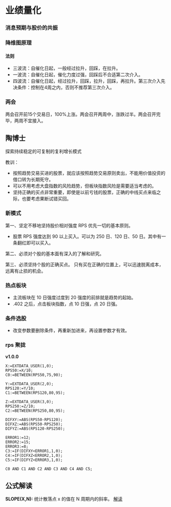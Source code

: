 # 业绩量化

### 消息预期与股价的共振

### 降维图原理

#### 法则
* 三波流：自催化日起，一般经过拉升，回踩，在拉升。
* 一波流：自催化日起，催化力度过强，回踩后不合适第二次介入。
* 四波流：自催化日起，经过拉升，回踩，拉升，回踩，再拉升。第三次介入先决条件：控制在4周之内，否则不推荐第三次介入。

### 两会
两会召开前15个交易日，100%上涨。两会召开两周中，涨跌过半。两会召开完毕，两周不宜接入。


## 陶博士

探索持续稳定的可复制的复利增长模式

教训：
* 按照趋势交易买进的股票，就应该按照趋势交易原则卖出，不能用价值投资的借口转为长期死守。
* 可以不用考虑大盘指数的风险趋势，但板块指数风险是需要适当考虑的。
* 坚持正确的买点非常重要，即使是以前亏钱的股票，正确的中线买点来临之际，也要考虑果断试错买回。

### 新模式
第一、坚定不移地坚持股价相对强度 RPS 优先一切的基本原则。
* 股票 RPS 强度达到 90 以上买入。可以为 250 日、120 日、50 日。其中有一条翻红即可以买入。

第二、必须对个股的基本面有深入的了解和研究。

第三、必须坚持个股的正确买点。
只有买在正确的位置上，可以迅速脱离成本，远离有止损的机会。

### 热点板块

* 主流板块在 10 日强度过度到 20 强度的前排就是趋势的起始。
* .402 之后，点击板块指数，点 10 日强，点 20 日强。

### 条件选股

* 改变参数要删除条件，再重新加进来，再设置参数才有效。



### rps 聚拢

**v1.0.0**
```
X:=EXTDATA_USER(1,0);
RPS50:=X/10;
C0:=BETWEEN(RPS50,75,90);

Y:=EXTDATA_USER(2,0);
RPS120:=Y/10;
C1:=BETWEEN(RPS120,80,95);

Z:=EXTDATA_USER(3,0);
RPS250:=Z/10;
C2:=BETWEEN(RPS250,80,95);

DIFXY:=ABS(RPS50-RPS120);
DIFXZ:=ABS(RPS50-RPS250);
DIFYZ:=ABS(RPS120-RPS250);

ERROR1:=12;
ERROR2:=15;
ERROR3:=8;
C3:=IF(DIFXY<ERROR1,1,0);
C4:=IF(DIFXZ<ERROR2,1,0);
C5:=IF(DIFYZ<ERROR3,1,0);

C0 AND C1 AND C2 AND C3 AND C4 AND C5;
```

## 公式解读

**SLOPE(X,N):** 统计散落点 x 的值在 N 周期内的斜率。
[解读](http://fk.tdx.com.cn/TopicOther.asp?t=5&BoardID=12&id=282288)

